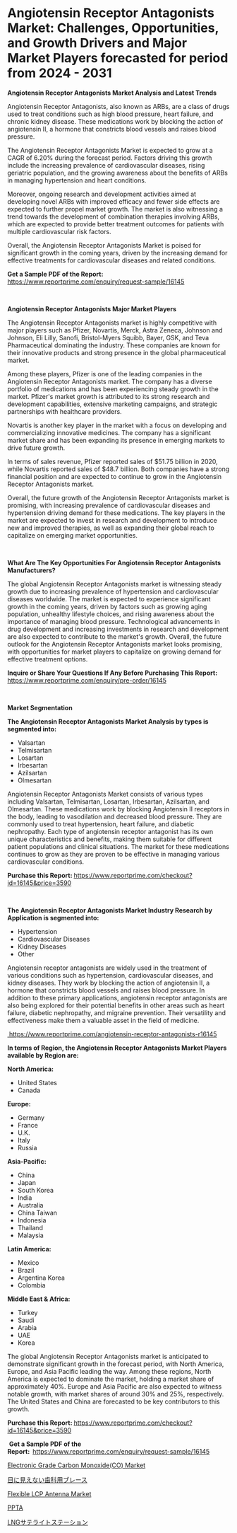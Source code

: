 <p><h1>Angiotensin Receptor Antagonists Market: Challenges, Opportunities, and Growth Drivers and Major Market Players forecasted for period from 2024 - 2031</h1></p><p><strong>Angiotensin Receptor Antagonists Market Analysis and Latest Trends</strong></p>
<p><p>Angiotensin Receptor Antagonists, also known as ARBs, are a class of drugs used to treat conditions such as high blood pressure, heart failure, and chronic kidney disease. These medications work by blocking the action of angiotensin II, a hormone that constricts blood vessels and raises blood pressure.</p><p>The Angiotensin Receptor Antagonists Market is expected to grow at a CAGR of 6.20% during the forecast period. Factors driving this growth include the increasing prevalence of cardiovascular diseases, rising geriatric population, and the growing awareness about the benefits of ARBs in managing hypertension and heart conditions.</p><p>Moreover, ongoing research and development activities aimed at developing novel ARBs with improved efficacy and fewer side effects are expected to further propel market growth. The market is also witnessing a trend towards the development of combination therapies involving ARBs, which are expected to provide better treatment outcomes for patients with multiple cardiovascular risk factors.</p><p>Overall, the Angiotensin Receptor Antagonists Market is poised for significant growth in the coming years, driven by the increasing demand for effective treatments for cardiovascular diseases and related conditions.</p></p>
<p><strong>Get a Sample PDF of the Report:&nbsp;</strong> <a href="https://www.reportprime.com/enquiry/request-sample/16145">https://www.reportprime.com/enquiry/request-sample/16145</a></p>
<p>&nbsp;</p>
<p><strong>Angiotensin Receptor Antagonists Major Market Players</strong></p>
<p><p>The Angiotensin Receptor Antagonists market is highly competitive with major players such as Pfizer, Novartis, Merck, Astra Zeneca, Johnson and Johnson, Eli Lilly, Sanofi, Bristol-Myers Squibb, Bayer, GSK, and Teva Pharmaceutical dominating the industry. These companies are known for their innovative products and strong presence in the global pharmaceutical market.</p><p>Among these players, Pfizer is one of the leading companies in the Angiotensin Receptor Antagonists market. The company has a diverse portfolio of medications and has been experiencing steady growth in the market. Pfizer's market growth is attributed to its strong research and development capabilities, extensive marketing campaigns, and strategic partnerships with healthcare providers.</p><p>Novartis is another key player in the market with a focus on developing and commercializing innovative medicines. The company has a significant market share and has been expanding its presence in emerging markets to drive future growth.</p><p>In terms of sales revenue, Pfizer reported sales of $51.75 billion in 2020, while Novartis reported sales of $48.7 billion. Both companies have a strong financial position and are expected to continue to grow in the Angiotensin Receptor Antagonists market.</p><p>Overall, the future growth of the Angiotensin Receptor Antagonists market is promising, with increasing prevalence of cardiovascular diseases and hypertension driving demand for these medications. The key players in the market are expected to invest in research and development to introduce new and improved therapies, as well as expanding their global reach to capitalize on emerging market opportunities.</p></p>
<p>&nbsp;</p>
<p><strong>What Are The Key Opportunities For Angiotensin Receptor Antagonists Manufacturers?</strong></p>
<p><p>The global Angiotensin Receptor Antagonists market is witnessing steady growth due to increasing prevalence of hypertension and cardiovascular diseases worldwide. The market is expected to experience significant growth in the coming years, driven by factors such as growing aging population, unhealthy lifestyle choices, and rising awareness about the importance of managing blood pressure. Technological advancements in drug development and increasing investments in research and development are also expected to contribute to the market's growth. Overall, the future outlook for the Angiotensin Receptor Antagonists market looks promising, with opportunities for market players to capitalize on growing demand for effective treatment options.</p></p>
<p><strong>Inquire or Share Your Questions If Any Before Purchasing This Report:</strong> <a href="https://www.reportprime.com/enquiry/pre-order/16145">https://www.reportprime.com/enquiry/pre-order/16145</a></p>
<p>&nbsp;</p>
<p><strong>Market Segmentation</strong></p>
<p><strong>The Angiotensin Receptor Antagonists Market Analysis by types is segmented into:</strong></p>
<p><ul><li>Valsartan</li><li>Telmisartan</li><li>Losartan</li><li>Irbesartan</li><li>Azilsartan</li><li>Olmesartan</li></ul></p>
<p><p>Angiotensin Receptor Antagonists Market consists of various types including Valsartan, Telmisartan, Losartan, Irbesartan, Azilsartan, and Olmesartan. These medications work by blocking Angiotensin II receptors in the body, leading to vasodilation and decreased blood pressure. They are commonly used to treat hypertension, heart failure, and diabetic nephropathy. Each type of angiotensin receptor antagonist has its own unique characteristics and benefits, making them suitable for different patient populations and clinical situations. The market for these medications continues to grow as they are proven to be effective in managing various cardiovascular conditions.</p></p>
<p><strong>Purchase this Report:&nbsp;</strong><a href="https://www.reportprime.com/checkout?id=16145&price=3590">https://www.reportprime.com/checkout?id=16145&price=3590</a></p>
<p>&nbsp;</p>
<p><strong>The Angiotensin Receptor Antagonists Market Industry Research by Application is segmented into:</strong></p>
<p><ul><li>Hypertension</li><li>Cardiovascular Diseases</li><li>Kidney Diseases</li><li>Other</li></ul></p>
<p><p>Angiotensin receptor antagonists are widely used in the treatment of various conditions such as hypertension, cardiovascular diseases, and kidney diseases. They work by blocking the action of angiotensin II, a hormone that constricts blood vessels and raises blood pressure. In addition to these primary applications, angiotensin receptor antagonists are also being explored for their potential benefits in other areas such as heart failure, diabetic nephropathy, and migraine prevention. Their versatility and effectiveness make them a valuable asset in the field of medicine.</p></p>
<p><a href="https://www.reportprime.com/angiotensin-receptor-antagonists-r16145">&nbsp;https://www.reportprime.com/angiotensin-receptor-antagonists-r16145</a></p>
<p><strong>In terms of Region, the Angiotensin Receptor Antagonists Market Players available by Region are:</strong></p>
<p>
    <p> <strong> North America: </strong>
        <ul>
            <li>United States</li>
            <li>Canada</li>
        </ul>
        </p> 
    <p> <strong> Europe: </strong>
        <ul>
            <li>Germany</li>
            <li>France</li>
            <li>U.K.</li>
            <li>Italy</li>
            <li>Russia</li>
        </ul>
        </p> 
    <p> <strong> Asia-Pacific: </strong>
        <ul>
            <li>China</li>
            <li>Japan</li>
            <li>South Korea</li>
            <li>India</li>
            <li>Australia</li>
            <li>China Taiwan</li>
            <li>Indonesia</li>
            <li>Thailand</li>
            <li>Malaysia</li>
        </ul>
        </p> 
    <p> <strong> Latin America: </strong>
        <ul>
            <li>Mexico</li>
            <li>Brazil</li>
            <li>Argentina Korea</li>
            <li>Colombia</li>
        </ul>
        </p> 
    <p> <strong> Middle East & Africa: </strong>
        <ul>
            <li>Turkey</li>
            <li>Saudi</li>
            <li>Arabia</li>
            <li>UAE</li>
            <li>Korea</li>
        </ul>
    </p>
    </p>
<p><p>The global Angiotensin Receptor Antagonists market is anticipated to demonstrate significant growth in the forecast period, with North America, Europe, and Asia Pacific leading the way. Among these regions, North America is expected to dominate the market, holding a market share of approximately 40%. Europe and Asia Pacific are also expected to witness notable growth, with market shares of around 30% and 25%, respectively. The United States and China are forecasted to be key contributors to this growth.</p></p>
<p><strong>Purchase this Report: </strong><a href="https://www.reportprime.com/checkout?id=16145&price=3590">https://www.reportprime.com/checkout?id=16145&price=3590</a></p>
<p>&nbsp;<strong>Get a Sample PDF of the Report:&nbsp;&nbsp;</strong><a href="https://www.reportprime.com/enquiry/request-sample/16145">https://www.reportprime.com/enquiry/request-sample/16145</a></p>
<p><strong></strong></p>
<p><p><a href="https://www.linkedin.com/pulse/decoding-electronic-grade-carbon-monoxideco-market-deep-6wg0c?trackingId=P1CqnL%2BWIzJXSeDzyAj9Qw%3D%3D">Electronic Grade Carbon Monoxide(CO) Market</a></p><p><a href="https://medium.com/@reyeshowell66/2024%E5%B9%B4%E3%81%8B%E3%82%892031%E5%B9%B4%E3%81%BE%E3%81%A7%E3%81%AE%E6%9C%9F%E9%96%93%E3%81%AE%E4%B8%8D%E5%8F%AF%E8%A6%96%E7%9F%AF%E6%AD%A3%E8%A3%85%E7%BD%AE%E5%B8%82%E5%A0%B4%E5%88%86%E6%9E%90%E3%81%A8%E3%82%B5%E3%82%A4%E3%82%BA%E4%BA%88%E6%B8%AC-7ec5d93c4819">目に見えない歯科用ブレース</a></p><p><a href="https://www.linkedin.com/pulse/flexible-lcp-antenna-market-insights-cagr-trends-growth-strategies-mck6e?trackingId=sNoLvNmTBhmQGCXvNsT0XQ%3D%3D">Flexible LCP Antenna Market</a></p><p><a href="https://github.com/darrellockm3ytan895656/Market-Research-Report-List-1/blob/main/260629924151.md">PPTA</a></p><p><a href="https://github.com/vhemk0794148/Market-Research-Report-List-1/blob/main/864610125881.md">LNGサテライトステーション</a></p></p>